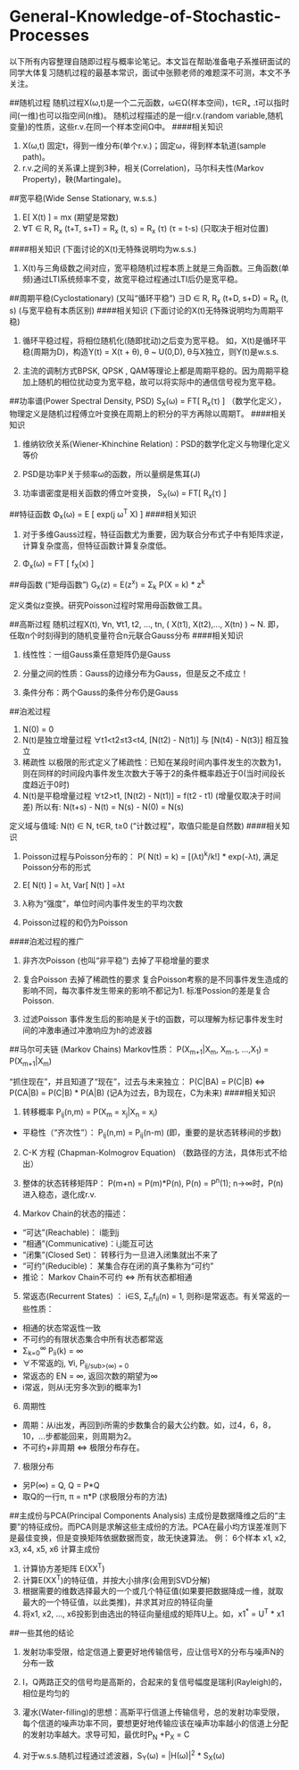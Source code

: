# General-Knowledge-of-Stochastic-Processes

以下所有内容整理自随即过程与概率论笔记。本文旨在帮助准备电子系推研面试的同学大体复习随机过程的最基本常识，面试中张颢老师的难题深不可测，本文不予关注。

##随机过程
随机过程X(ω,t)是一个二元函数，ω∈Ω(样本空间)，t∈R<sub>+</sub> .t可以指时间(一维)也可以指空间(n维)。
随机过程描述的是一组r.v.(random variable,随机变量)的性质，这些r.v.在同一个样本空间Ω中。
####相关知识
1. X(ω,t)  固定t，得到一维分布(单个r.v.)；固定ω，得到样本轨道(sample path)。
2. r.v.之间的关系课上提到3种，相关(Correlation)，马尔科夫性(Markov Property)，鞅(Martingale)。


##宽平稳(Wide Sense Stationary, w.s.s.)
1. E[ X(t) ] = mx   (期望是常数)
2. ∀T ∈ R, R<sub>x</sub> (t+T, s+T) = R<sub>x</sub> (t, s) = R<sub>x</sub> (τ)   (τ = t-s) (只取决于相对位置)

####相关知识 (下面讨论的X(t)无特殊说明均为w.s.s.)
1. X(t)与三角级数之间对应，宽平稳随机过程本质上就是三角函数。三角函数(单频)通过LTI系统频率不变，故宽平稳过程通过LTI后仍是宽平稳。


##周期平稳(Cyclostationary) (又叫“循环平稳”)
∃D ∈ R, R<sub>x</sub> (t+D, s+D) = R<sub>x</sub> (t, s)  (与宽平稳有本质区别)
####相关知识 (下面讨论的X(t)无特殊说明均为周期平稳)
1. 循环平稳过程，将相位随机化(随即扰动)之后变为宽平稳。
如，X(t)是循环平稳(周期为D)，构造Y(t) = X(t + θ), θ ~ U(0,D), θ与X独立，则Y(t)是w.s.s.

2. 主流的调制方式BPSK, QPSK , QAM等理论上都是周期平稳的。因为周期平稳加上随机的相位扰动变为宽平稳，故可以将实际中的通信信号视为宽平稳。


##功率谱(Power Spectral Density, PSD)
S<sub>X</sub>(ω) = FT[ R<sub>x</sub>(τ) ] （数学化定义），物理定义是随机过程傅立叶变换在周期上的积分的平方再除以周期T。
####相关知识
1. 维纳钦欣关系(Wiener-Khinchine Relation)：PSD的数学化定义与物理化定义等价

2. PSD是功率P关于频率ω的函数，所以量纲是焦耳(J)

3. 功率谱密度是相关函数的傅立叶变换， S<sub>X</sub>(ω) = FT[ R<sub>x</sub>(τ) ]

##特征函数
Φ<sub>x</sub>(ω) = E [ exp(j  ω<sup>T</sup>  X) ]
####相关知识
1. 对于多维Gauss过程，特征函数尤为重要，因为联合分布式子中有矩阵求逆，计算复杂度高，但特征函数计算复杂度低。

2. Φ<sub>x</sub>(ω) = FT [ f<sub>X</sub>(x) ]

##母函数 (“矩母函数”)
G<sub>x</sub>(z) = E(z<sup>x</sup>) = Σ<sub>k</sub> P(X = k) * z<sup>k</sup>

定义类似z变换。研究Poisson过程时常用母函数做工具。

##高斯过程
随机过程X(t), ∀n, ∀t1, t2, ..., tn, ( X(t1), X(t2),..., X(tn) ) ~ N. 即，任取n个时刻得到的随机变量符合n元联合Gauss分布
####相关知识
1. 线性性：一组Gauss乘任意矩阵仍是Gauss

2. 分量之间的性质：Gauss的边缘分布为Gauss，但是反之不成立！

3. 条件分布：两个Gauss的条件分布仍是Gauss

##泊淞过程
1. N(0) = 0
2. N(t)是独立增量过程   ∀t1<t2≤t3<t4, [N(t2) - N(t1)] 与 [N(t4) - N(t3)] 相互独立
3. 稀疏性   以极限的形式定义了稀疏性：已知在某段时间内事件发生的次数为1，则在同样的时间段内事件发生次数大于等于2的条件概率趋近于0(当时间段长度趋近于0时)
4. N(t)是平稳增量过程    ∀t2>t1, [N(t2) - N(t1)] = f(t2 - t1)  (增量仅取决于时间差) 所以有: N(t+s) - N(t) = N(s) - N(0) = N(s)

定义域与值域: N(t) ∈ N, t∈R, t≥0 (“计数过程”，取值只能是自然数)
####相关知识
1. Poisson过程与Poisson分布的： P( N(t) = k) = [(λt)<sup>k</sup>/k!] * exp(-λt), 满足Poisson分布的形式

2. E[ N(t) ] = λt, Var[ N(t) ] =λt

3. λ称为“强度”，单位时间内事件发生的平均次数

4. Poisson过程的和仍为Poisson

####泊淞过程的推广
1. 非齐次Poisson (也叫“非平稳”)
去掉了平稳增量的要求

2. 复合Poisson  去掉了稀疏性的要求
复合Poisson考察的是不同事件发生造成的影响不同，每次事件发生带来的影响不都记为1. 标准Possion的差是复合Poisson.

3. 过滤Poisson
事件发生后的影响是关于t的函数，可以理解为标记事件发生时间的冲激串通过冲激响应为h的滤波器

##马尔可夫链 (Markov Chains)
Markov性质： P(X<sub>m+1</sub>|X<sub>m</sub>, X<sub>m-1</sub>, ...,X<sub>1</sub>) = P(X<sub>m+1</sub>|X<sub>m</sub>)

“抓住现在”，并且知道了“现在”，过去与未来独立： P(C|BA) = P(C|B) <=> P(CA|B) = P(C|B) * P(A|B)  (记A为过去，B为现在，C为未来)
####相关知识
1. 转移概率 P<sub>ij</sub>(n,m) = P(X<sub>m</sub> = x<sub>j</sub>|X<sub>n</sub> = x<sub>i</sub>)
 - 平稳性（“齐次性”）： P<sub>ij</sub>(n,m) = P<sub>ij</sub>(n-m)   (即，重要的是状态转移间的步数)

2. C-K 方程 (Chapman-Kolmogrov Equation)  （数路径的方法，具体形式不给出）

3. 整体的状态转移矩阵P： P(m+n) = P(m)*P(n), P(n) = P<sup>n</sup>(1); n→∞时，P(n)进入稳态，退化成r.v.

4. Markov Chain的状态的描述：
 + “可达”(Reachable)： i能到j
 + “相通”(Communicative)：i,j能互可达
 + “闭集”(Closed Set)： 转移行为一旦进入闭集就出不来了
 + “可约”(Reducible)： 某集合存在闭的真子集称为“可约”
 + 推论： Markov Chain不可约 <=> 所有状态都相通

5. 常返态(Recurrent States) ： i∈S, Σ<sub>n</sub>f<sub>ii</sub>(n) = 1, 则称i是常返态。有关常返的一些性质：
 - 相通的状态常返性一致
 - 不可约的有限状态集合中所有状态都常返
 - Σ<sub>k=0</sub><sup>∞</sup> P<sub>ii</sub>(k) = ∞
 - ∀不常返的j, ∀i, P<sub>ij/sub>(∞) = 0
 - 常返态的 EN = ∞, 返回次数的期望为∞
 - i常返，则从i无穷多次到i的概率为1

6. 周期性
 - 周期：从i出发，再回到i所需的步数集合的最大公约数。如，过4，6，8，10，...步都能回来，则周期为2。
 - 不可约+非周期 <=> 极限分布存在。

7. 极限分布
 - 另P(∞) = Q, Q = P*Q
 - 取Q的一行π, π = π*P (求极限分布的方法)

##主成份与PCA(Principal Components Analysis)
主成份是数据降维之后的“主要”的特征成份。而PCA则是求解这些主成份的方法。PCA在最小均方误差准则下是最佳变换，但是变换矩阵依据数据而变，故无快速算法。
例： 6个样本 x1, x2, x3, x4, x5, x6 计算主成份 

1. 计算协方差矩阵 E(XX<sup>T</sup>)
2. 计算E(XX<sup>T</sup>)的特征值，并按大小排序(会用到SVD分解)
3. 根据需要的维数选择最大的一个或几个特征值(如果要把数据降成一维，就取最大的一个特征值，以此类推)，并求其对应的特征向量
4. 将x1, x2, ..., x6投影到由选出的特征向量组成的矩阵U上。如，x1<sup>*</sup> = U<sup>T</sup> * x1

##一些其他的结论
1. 发射功率受限，给定信道上要更好地传输信号，应让信号X的分布与噪声N的分布一致

2. I，Q两路正交的信号均是高斯的，合起来的复信号幅度是瑞利(Rayleigh)的，相位是均匀的

3. 灌水(Water-filling)的思想：高斯平行信道上传输信号，总的发射功率受限，每个信道的噪声功率不同，要想更好地传输应该在噪声功率越小的信道上分配的发射功率越大。求导可知，最优时P<sub>N</sub> +P<sub>X</sub> = C

4. 对于w.s.s.随机过程通过滤波器，S<sub>Y</sub>(ω) = |H(ω)|<sup>2</sup> * S<sub>X</sub>(ω)